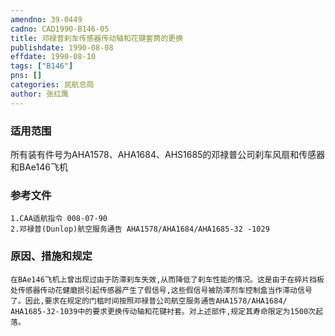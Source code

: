 ```yaml
---
amendno: 39-0449  
cadno: CAD1990-B146-05  
title: 邓禄普刹车传感器传动轴和花键套筒的更换  
publishdate: 1990-08-08  
effdate: 1990-08-10  
tags: ["B146"]  
pns: []  
categories: 民航总局  
author: 张红鹰  
---
```

  
### 适用范围  
所有装有件号为AHA1578、AHA1684、AHS1685的邓禄普公司刹车风扇和传感器和BAe146飞机  
  
<!--more-->  
### 参考文件  
    1.CAA适航指令 008-07-90  
    2.邓禄普(Dunlop)航空服务通告 AHA1578/AHA1684/AHA1685-32 -1029  
  
### 原因、措施和规定  
    在BAe146飞机上曾出现过由于防滞刹车失效,从而降低了刹车性能的情况。这是由于在碎片挡板处传感器传动花健磨损引起传感器产生了假信号,这些假信号被防滞剂车控制盒当作滞动信号了。因此,要求在规定的门槛时间按照邓禄普公司航空服务通告AHA1578/AHA1684/ AHA1685-32-1039中的要求更换传动轴和花键衬套。对上述部件,规定其寿命限定为1500次起落。  
